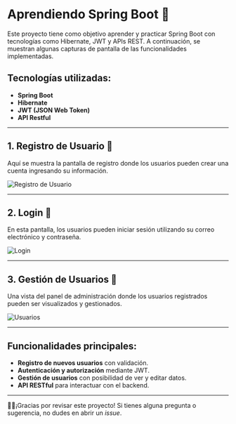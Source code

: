 
# Aprendiendo Spring Boot 🚀

Este proyecto tiene como objetivo aprender y practicar Spring Boot con tecnologías como Hibernate, JWT y APIs REST. A continuación, se muestran algunas capturas de pantalla de las funcionalidades implementadas.

## Tecnologías utilizadas:
- **Spring Boot**
- **Hibernate**
- **JWT (JSON Web Token)**
- **API Restful**

---

## 1. Registro de Usuario 📝
Aquí se muestra la pantalla de registro donde los usuarios pueden crear una cuenta ingresando su información.

![Registro de Usuario](https://github.com/user-attachments/assets/438d4579-4a52-4452-b83e-7f3f56b53788)

---

## 2. Login 🔐
En esta pantalla, los usuarios pueden iniciar sesión utilizando su correo electrónico y contraseña.

![Login](https://github.com/user-attachments/assets/aabe8fcc-d095-4acd-b1ce-ee59e0637866)

---

## 3. Gestión de Usuarios 👥
Una vista del panel de administración donde los usuarios registrados pueden ser visualizados y gestionados.

![Usuarios](https://github.com/user-attachments/assets/2ab4b1b8-96da-40a3-ba62-0aab6212df40)

---

## Funcionalidades principales:
- **Registro de nuevos usuarios** con validación.
- **Autenticación y autorización** mediante JWT.
- **Gestión de usuarios** con posibilidad de ver y editar datos.
- **API RESTful** para interactuar con el backend.

---

🧑‍💻¡Gracias por revisar este proyecto! Si tienes alguna pregunta o sugerencia, no dudes en abrir un *issue*.
